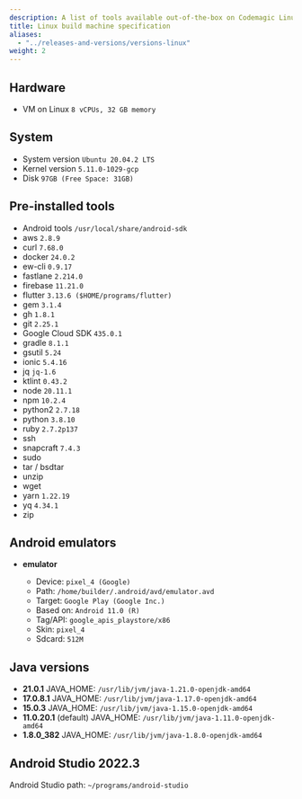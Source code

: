 ```yaml
---
description: A list of tools available out-of-the-box on Codemagic Linux build machines.
title: Linux build machine specification
aliases:
  - "../releases-and-versions/versions-linux"
weight: 2
---
```


## Hardware

- VM on Linux `8 vCPUs, 32 GB memory`

## System

- System version `Ubuntu 20.04.2 LTS`
- Kernel version `5.11.0-1029-gcp`
- Disk `97GB (Free Space: 31GB)`

## Pre-installed tools

- Android tools `/usr/local/share/android-sdk`
- aws `2.8.9`
- curl `7.68.0`
- docker `24.0.2`
- ew-cli `0.9.17`
- fastlane `2.214.0`
- firebase `11.21.0`
- flutter `3.13.6 ($HOME/programs/flutter)`
- gem `3.1.4`
- gh `1.8.1`
- git `2.25.1`
- Google Cloud SDK `435.0.1`
- gradle `8.1.1`
- gsutil `5.24`
- ionic `5.4.16`
- jq `jq-1.6`
- ktlint `0.43.2`
- node `20.11.1`
- npm `10.2.4`
- python2 `2.7.18`
- python `3.8.10`
- ruby `2.7.2p137`
- ssh
- snapcraft `7.4.3`
- sudo
- tar / bsdtar
- unzip
- wget
- yarn `1.22.19`
- yq `4.34.1`
- zip

## Android emulators

- **emulator**

  - Device: `pixel_4 (Google)`
  - Path: `/home/builder/.android/avd/emulator.avd`
  - Target: `Google Play (Google Inc.)`
  - Based on: `Android 11.0 (R)`
  - Tag/API: `google_apis_playstore/x86`
  - Skin: `pixel_4`
  - Sdcard: `512M`

## Java versions

- **21.0.1** JAVA_HOME: `/usr/lib/jvm/java-1.21.0-openjdk-amd64`
- **17.0.8.1** JAVA_HOME: `/usr/lib/jvm/java-1.17.0-openjdk-amd64`
- **15.0.3** JAVA_HOME: `/usr/lib/jvm/java-1.15.0-openjdk-amd64`
- **11.0.20.1** (default) JAVA_HOME: `/usr/lib/jvm/java-1.11.0-openjdk-amd64`
- **1.8.0_382** JAVA_HOME: `/usr/lib/jvm/java-1.8.0-openjdk-amd64`

## Android Studio 2022.3

Android Studio path: `~/programs/android-studio`
